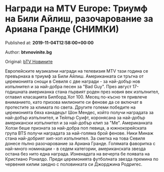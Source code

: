 
# Награди на MTV Europe: Триумф на Били Айлиш, разочарование за Ариана Гранде (СНИМКИ)

Published at: **2019-11-04T12:58:00+00:00**

Author: **btvnovinite.bg**

Original: [bTV Новините](https://btvnovinite.bg/lifestyle/liubopitno/nagradi-na-mtv-europe-triumf-na-bili-ajlish-razocharovanie-za-ariana-grande-snimki.html)

Европейските музикални награди на телевизия MTV тази година се превърнаха в триумф за Били Айлиш.
Американката си тръгна от церемонията снощи в Севиля с две награди - за най-добър нов изпълнител и за най-добра песен за "Bad Guy".
През август 17-годишната американка стана първият роден през новия век изпълнител, оглавил класацията Билборд Хот 100.
Месец по-късно тя привлече вниманието, като призова милионите си фенове да се включат в протестите за климата по света.
Другите големи победите на церемонията бяха канадецът Шон Мендес, който получи наградата за най-добър изпълнител, и Тейлър Суифт, коронясана за най-добър американски изпълнител и за най-добър клип за "Me".
Американката Холзи беше призната за най-добра поп певица, а южнокорейската група BTS получи наградата за най-голяма брой фенове. Ники Минаж стана най-добрият хип-хоп изпълнител.
За сметка на това Севиля донесе пълно разочарование за Ариана Гранде. Голямата фаворитка с най-много номинации - в седем категории, американската звезда остана без нито една награда.
Изненадата на вечерта бе появата на Кристиано Роналдо. Преди церемонията футболната звезда премина по червения килим заедно с половинката си Джорджина Родригес.
